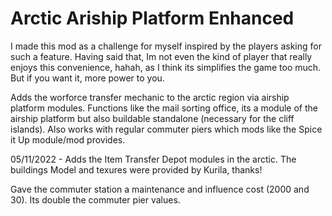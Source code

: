 # Arctic Ariship Platform Enhanced
I made this mod as a challenge for myself inspired by the players asking for such a feature. Having said that, Im not even the kind of player that really enjoys this convenience, hahah, as I think its simplifies the game too much. But if you want it, more power to you.

Adds the worforce transfer mechanic to the arctic region via airship platform modules. Functions like the mail sorting office, its a module of the airship platform but also buildable standalone (necessary for the cliff islands). Also works with regular commuter piers which mods like the Spice it Up module/mod provides.

05/11/2022 - Adds the Item Transfer Depot modules in the arctic.
The buildings Model and texures were provided by Kurila, thanks!

Gave the commuter station a maintenance and influence cost (2000 and 30). Its double the commuter pier values.
